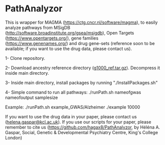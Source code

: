 # PathAnalyzor

This is wrapper for MAGMA (https://ctg.cncr.nl/software/magma), to easily analyze pathways from MSigDB (http://software.broadinstitute.org/gsea/msigdb), Open Targets (https://www.opentargets.org/), gene families (https://www.genenames.org/) and drug gene-sets (reference soon to be available; if you want to use the drug data, please contact us).

1- Clone repository.

2- Download ancestry reference directory ([g1000_ref.tar.gz](https://drive.google.com/file/d/1jEJsH1vRnaNlkvCJ504FMBFXdHeA6BBl/view?usp=sharing)). Decompress it inside main directory.

3- Inside main directory, install packages by running "./InstallPackages.sh"

4- Simple command to run all pathways: ./runPath.sh nameofgwas nameofoutput samplesize

Example:
./runPath.sh example_GWAS/Alzheimer ./example 10000

If you want to use the drug data in your paper, please contact us (helena.gaspar@kcl.ac.uk).
If you use our scripts for your paper, please remember to cite us (https://github.com/hagax8/PathAnalyzor, by Héléna A. Gaspar, Social, Genetic & Developmental Psychiatry Centre, King's College London)



